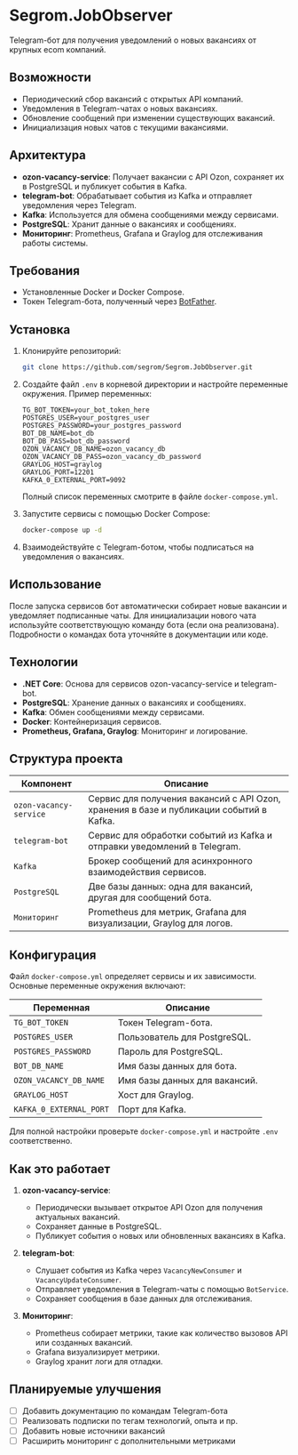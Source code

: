 # Segrom.JobObserver

Telegram-бот для получения уведомлений о новых вакансиях от крупных ecom компаний.

## Возможности
- Периодический сбор вакансий с открытых API компаний.
- Уведомления в Telegram-чатах о новых вакансиях.
- Обновление сообщений при изменении существующих вакансий.
- Инициализация новых чатов с текущими вакансиями.

## Архитектура
- **ozon-vacancy-service**: Получает вакансии с API Ozon, сохраняет их в PostgreSQL и публикует события в Kafka.
- **telegram-bot**: Обрабатывает события из Kafka и отправляет уведомления через Telegram.
- **Kafka**: Используется для обмена сообщениями между сервисами.
- **PostgreSQL**: Хранит данные о вакансиях и сообщениях.
- **Мониторинг**: Prometheus, Grafana и Graylog для отслеживания работы системы.

## Требования
- Установленные Docker и Docker Compose.
- Токен Telegram-бота, полученный через [BotFather](https://t.me/BotFather).

## Установка
1. Клонируйте репозиторий:

   ```sh
   git clone https://github.com/segrom/Segrom.JobObserver.git
   ```

2. Создайте файл `.env` в корневой директории и настройте переменные окружения. Пример переменных:

   ```
   TG_BOT_TOKEN=your_bot_token_here
   POSTGRES_USER=your_postgres_user
   POSTGRES_PASSWORD=your_postgres_password
   BOT_DB_NAME=bot_db
   BOT_DB_PASS=bot_db_password
   OZON_VACANCY_DB_NAME=ozon_vacancy_db
   OZON_VACANCY_DB_PASS=ozon_vacancy_db_password
   GRAYLOG_HOST=graylog
   GRAYLOG_PORT=12201
   KAFKA_0_EXTERNAL_PORT=9092
   ```

   Полный список переменных смотрите в файле `docker-compose.yml`.

3. Запустите сервисы с помощью Docker Compose:

   ```sh
   docker-compose up -d
   ```

4. Взаимодействуйте с Telegram-ботом, чтобы подписаться на уведомления о вакансиях.

## Использование
После запуска сервисов бот автоматически собирает новые вакансии и уведомляет подписанные чаты. Для инициализации нового чата используйте соответствующую команду бота (если она реализована). Подробности о командах бота уточняйте в документации или коде.

## Технологии
- **.NET Core**: Основа для сервисов ozon-vacancy-service и telegram-bot.
- **PostgreSQL**: Хранение данных о вакансиях и сообщениях.
- **Kafka**: Обмен сообщениями между сервисами.
- **Docker**: Контейнеризация сервисов.
- **Prometheus, Grafana, Graylog**: Мониторинг и логирование.

## Структура проекта
| Компонент | Описание |
|-----------|----------|
| `ozon-vacancy-service` | Сервис для получения вакансий с API Ozon, хранения в базе и публикации событий в Kafka. |
| `telegram-bot` | Сервис для обработки событий из Kafka и отправки уведомлений в Telegram. |
| `Kafka` | Брокер сообщений для асинхронного взаимодействия сервисов. |
| `PostgreSQL` | Две базы данных: одна для вакансий, другая для сообщений бота. |
| `Мониторинг` | Prometheus для метрик, Grafana для визуализации, Graylog для логов. |

## Конфигурация
Файл `docker-compose.yml` определяет сервисы и их зависимости. Основные переменные окружения включают:

| Переменная | Описание |
|------------|----------|
| `TG_BOT_TOKEN` | Токен Telegram-бота. |
| `POSTGRES_USER` | Пользователь для PostgreSQL. |
| `POSTGRES_PASSWORD` | Пароль для PostgreSQL. |
| `BOT_DB_NAME` | Имя базы данных для бота. |
| `OZON_VACANCY_DB_NAME` | Имя базы данных для вакансий. |
| `GRAYLOG_HOST` | Хост для Graylog. |
| `KAFKA_0_EXTERNAL_PORT` | Порт для Kafka. |

Для полной настройки проверьте `docker-compose.yml` и настройте `.env` соответственно.

## Как это работает
1. **ozon-vacancy-service**:
    - Периодически вызывает открытое API Ozon для получения актуальных вакансий.
    - Сохраняет данные в PostgreSQL.
    - Публикует события о новых или обновленных вакансиях в Kafka.

2. **telegram-bot**:
    - Слушает события из Kafka через `VacancyNewConsumer` и `VacancyUpdateConsumer`.
    - Отправляет уведомления в Telegram-чаты с помощью `BotService`.
    - Сохраняет сообщения в базе данных для отслеживания.

3. **Мониторинг**:
    - Prometheus собирает метрики, такие как количество вызовов API или созданных вакансий.
    - Grafana визуализирует метрики.
    - Graylog хранит логи для отладки.

## Планируемые улучшения
- [ ] Добавить документацию по командам Telegram-бота
- [ ] Реализовать подписки по тегам технологий, опыта и пр.
- [ ] Добавить новые источники вакансий
- [ ] Расширить мониторинг с дополнительными метриками